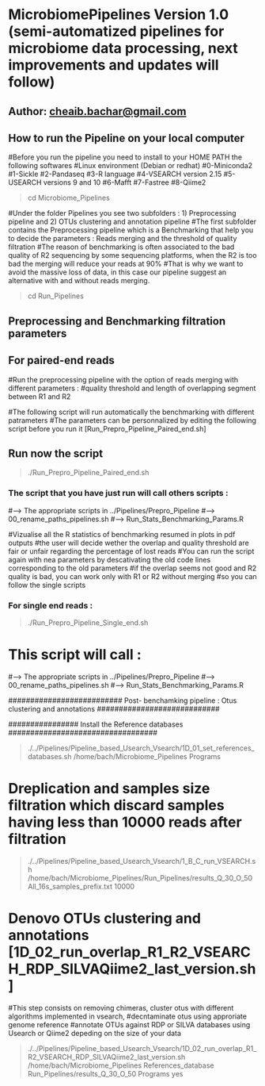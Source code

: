 # MicrobiomePipelines Version 1.0 (semi-automatized pipelines for microbiome data processing, next improvements and updates will follow)
## Author: cheaib.bachar@gmail.com
## How to run the Pipeline on your local computer 


#Before you run the pipeline you need to install to your HOME PATH the following softwares 
#Linux environment (Debian or redhat)
#0-Miniconda2
#1-Sickle 
#2-Pandaseq
#3-R language 
#4-VSEARCH version 2.15
#5-USEARCH versions 9 and 10 
#6-Mafft
#7-Fastree
#8-Qiime2

> cd Microbiome_Pipelines

#Under the folder Pipelines you see two subfolders : 1) Preprocessing pipeline and 2) OTUs clustering and annotation pipeline 
#The first subfolder contains the Preprocessing pipeline which is a Benchmarking that help you to decide the parameters : Reads merging and the threshold of quality filtration
#The reason of benchmarking is often associated to the bad quality of R2 sequencing by some sequencing platforms, when the R2 is too bad the merging will reduce your reads at 90%
#That is why we want to avoid the massive loss of data, in this case our pipeline suggest an alternative with and without reads merging.

> cd Run_Pipelines

## Preprocessing and Benchmarking filtration parameters
## For paired-end reads 
#Run the preprocessing pipeline with the option of reads merging with different parameters : 
#quality threshold and length of overlapping segment between R1 and R2 

#The following script will run automatically the benchmarking with different patrameters 
#The parameters can be personnalized by editing the following script before you run it [Run_Prepro_Pipeline_Paired_end.sh]

## Run now the script 

> ./Run_Prepro_Pipeline_Paired_end.sh

### The script that you have just run will call others scripts : 
#--> The appropriate scripts in ../Pipelines/Prepro_Pipeline 
#--> 00_rename_paths_pipelines.sh
#--> Run_Stats_Benchmarking_Params.R

#Vizualise all the R statistics of benchmarking resumed in plots in pdf outputs 
#the user will decide wether the overlap and quality threshold are fair or unfair regarding the percentage of lost reads 
#You can run the script again with nea parameters by descativating the old code lines corresponding to the old parameters 
#if the overlap seems not good and R2 quality is bad, you can work only with R1 or R2 without merging 
#so you can follow the single scripts 

### For single end reads  :

> ./Run_Prepro_Pipeline_Single_end.sh

# This script will call :
#--> The appropriate scripts in ../Pipelines/Prepro_Pipeline 
#--> 00_rename_paths_pipelines.sh
#--> Run_Stats_Benchmarking_Params.R

########################## Post- benchamking pipeline : Otus clustering and annotations  ############################

################ Install the Reference databases ################################## 
> ./../Pipelines/Pipeline_based_Usearch_Vsearch/1D_01_set_references_databases.sh /home/bach/Microbiome_Pipelines Programs

# Dreplication and samples size filtration which discard samples having less than 10000 reads after filtration 

> ./../Pipelines/Pipeline_based_Usearch_Vsearch/1_B_C_run_VSEARCH.sh /home/bach/Microbiome_Pipelines/Run_Pipelines/results_Q_30_O_50 All_16s_samples_prefix.txt 10000


# Denovo OTUs clustering and annotations [1D_02_run_overlap_R1_R2_VSEARCH_RDP_SILVAQiime2_last_version.sh]
#This step consists on removing chimeras, cluster otus with different algorithms implemented in vsearch, 
#decntaminate otus using approriate genome reference 
#annotate OTUs against RDP or SILVA databases using Usearch or Qiime2 depeding on the size of your data

> ./../Pipelines/Pipeline_based_Usearch_Vsearch/1D_02_run_overlap_R1_R2_VSEARCH_RDP_SILVAQiime2_last_version.sh /home/bach/Microbiome_Pipelines References_database Run_Pipelines/results_Q_30_O_50 Programs yes


